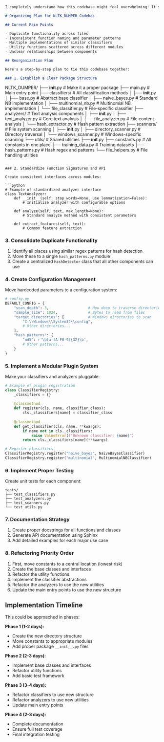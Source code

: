 ```markdown
I completely understand how this codebase might feel overwhelming! It's a collection of various Python files with different functionalities related to NLTK analysis and hash detection. Let me create a comprehensive README.md for you and suggest a plan to organize this code more effectively.

# Organizing Plan for NLTK_DUMPER Codebas

## Current Pain Points

- Duplicate functionality across files
- Inconsistent function naming and parameter patterns
- Multiple implementations of similar classifiers
- Utility functions scattered across different modules
- Unclear relationships between components

## Reorganization Plan

Here's a step-by-step plan to tie this codebase together:

### 1. Establish a Clear Package Structure

```
NLTK_DUMPER/
├── __init__.py                       # Make it a proper package
├── main.py                           # Main entry point
├── classifiers/                      # All classification methods
│   ├── __init__.py
│   ├── base.py                       # Abstract base classifier
│   ├── naive_bayes.py                # Standard NB implementation
│   ├── multinomial_nb.py             # Multinomial NB implementation
│   └── file_classifier.py            # File-specific classifier
├── analyzers/                        # Text analysis components
│   ├── __init__.py
│   ├── text_analyzer.py              # Core text analysis 
│   ├── file_analyzer.py              # File content analysis
│   └── hash_extractor.py             # Hash pattern extraction
├── scanners/                         # File system scanning
│   ├── __init__.py
│   ├── directory_scanner.py          # Directory traversal
│   └── windows_scanner.py            # Windows-specific scanning
└── utils/                            # Shared utilities
    ├── __init__.py
    ├── constants.py                  # All constants in one place
    ├── training_data.py              # Training datasets
    ├── hash_patterns.py              # Hash regex and patterns
    └── file_helpers.py               # File handling utilities
```

### 2. Standardize Function Signatures and API

Create consistent interfaces across modules:

```python
# Example of standardized analyzer interface
class TextAnalyzer:
    def __init__(self, stop_words=None, use_lemmatization=False):
        # Initialize analyzer with configurable options
        
    def analyze(self, text, max_length=None):
        # Standard analyze method with consistent parameters
        
    def extract_features(self, text):
        # Common feature extraction
```

### 3. Consolidate Duplicate Functionality

1. Identify all places using similar regex patterns for hash detection
2. Move these to a single `hash_patterns.py` module
3. Create a centralized `HashDetector` class that all other components can use

### 4. Create Configuration Management

Move hardcoded parameters to a configuration system:

```python
# config.py
DEFAULT_CONFIG = {
    "scan_depth": 3,                  # How deep to traverse directories
    "sample_size": 1024,              # Bytes to read from files
    "target_directories": [           # Windows directories to scan
        "C:\\Windows\\System32\\config",
        # Other directories...
    ],
    "hash_patterns": {
        "md5": r'\b[a-fA-F0-9]{32}\b',
        # Other patterns...
    }
}
```

### 5. Implement a Modular Plugin System

Make your classifiers and analyzers pluggable:

```python
# Example of plugin registration
class ClassifierRegistry:
    _classifiers = {}
    
    @classmethod
    def register(cls, name, classifier_class):
        cls._classifiers[name] = classifier_class
        
    @classmethod
    def get_classifier(cls, name, **kwargs):
        if name not in cls._classifiers:
            raise ValueError(f"Unknown classifier: {name}")
        return cls._classifiers[name](**kwargs)

# Register classifiers
ClassifierRegistry.register("naive_bayes", NaiveBayesClassifier)
ClassifierRegistry.register("multinomial", MultinomialNBClassifier)
```

### 6. Implement Proper Testing

Create unit tests for each component:

```
tests/
├── test_classifiers.py
├── test_analyzers.py
├── test_scanners.py
└── test_utils.py
```

### 7. Documentation Strategy

1. Create proper docstrings for all functions and classes
2. Generate API documentation using Sphinx
3. Add detailed examples for each major use case

### 8. Refactoring Priority Order

1. First, move constants to a central location (lowest risk)
2. Create the base classes and interfaces
3. Refactor the utility functions
4. Implement the classifier abstractions
5. Refactor the analyzers to use the new utilities
6. Update the main entry points to use the new structure

## Implementation Timeline

This could be approached in phases:

**Phase 1 (1-2 days):**
- Create the new directory structure
- Move constants to appropriate modules
- Add proper package `__init__.py` files

**Phase 2 (2-3 days):**
- Implement base classes and interfaces
- Refactor utility functions
- Add basic test framework

**Phase 3 (3-4 days):**
- Refactor classifiers to use new structure
- Refactor analyzers to use new utilities
- Update main entry points

**Phase 4 (2-3 days):**
- Complete documentation
- Ensure full test coverage
- Final integration testing

